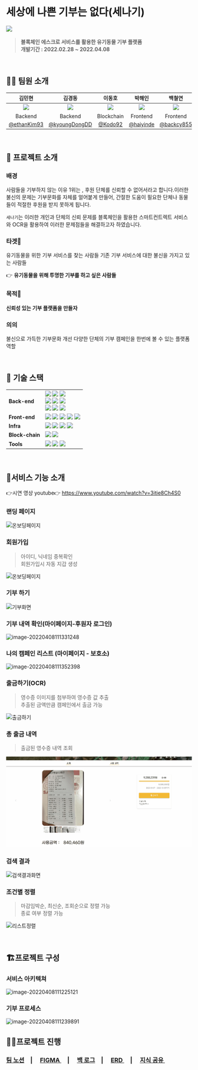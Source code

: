 # 세상에 나쁜 기부는 없다(세나기)

<img src="README.assets/logo.png">

> **블록체인 에스크로 서비스를 활용한 유기동물 기부 플랫폼**  
> **개발기간 : 2022.02.28 ~ 2022.04.08**

<br/>

## 🙆‍♂️ 팀원 소개

|김민현|김경동|이동호|박해인|백철연|이아현|
|:-:|:-:|:-:|:-:|:-:|:-:|
|<img src="https://avatars.githubusercontent.com/u/87460980?v=4" width=200>|<img src="https://avatars.githubusercontent.com/u/90020710?v=4" width=200>|<img src="https://avatars.githubusercontent.com/u/18136160?v=4" width=200>|<img src="https://avatars.githubusercontent.com/u/77664576?v=4" width=200>|<img src="https://avatars.githubusercontent.com/u/87462034?v=4" width=200>|<img src="https://avatars.githubusercontent.com/u/48577694?v=4" width=200>|
|<span>Backend</span>|<span>Backend</span>|<span>Blockchain</span>|<span>Frontend</span>|<span>Frontend</span>|<span>Frontend</span>|
[@ethanKim93](https://github.com/kyoungDongDD)|[@kyoungDongDD](https://github.com/kyoungDongDD)|[@Kodo92](https://github.com/Kodo92)|[@haiyinde](https://github.com/haiyinde)|[@backcy855](https://github.com/backcy855)|[@alskal1](https://github.com/alskal1)|


<br/>

## :pushpin: 프로젝트 소개

  ### 배경

  사람들을 기부하지 않는 이유 1위는 , 후원 단체를 신뢰할 수 없어서라고 합니다.이러한 불신의 문제는 기부문화를 자체를 얼어붙게 만들어, 간절한 도움이 필요한 단체나 동물들이 적절한 후원을 받지 못하게 됩니다.

  `세나기`는 이러한 개인과 단체의 신뢰 문제를 블록체인을 활용한 스마트컨트렉트 서비스와 OCR을 활용하여 이러한 문제점들을 해결하고자 하였습니다.  
  
   ### 타겟🎯

   유기동물을 위한 기부 서비스를 찾는 사람들
   기존 기부 서비스에 대한 불신을 가지고 있는 사람들
  
  👉 **유기동물을 위해 투명한 기부를 하고 싶은 사람들**


  ### 목적🥅

  **신뢰성 있는 기부 플랫폼을 만들자**

  ### 의의

   불신으로 가득한 기부문화 개선
   다양한 단체의 기부 캠페인을 한번에 볼 수 있는 플랫폼 역할

<br/>
   

## :pushpin: 기술 스택

<table>
    <tr>
        <td><b>Back-end</b></td>
        <td><img src="https://img.shields.io/badge/Java-11.0.14-007396?style=flat&logo=Java&logoColor=white"/>
<img src="https://img.shields.io/badge/Spring Boot-2.6.4-6DB33F?style=flat-square&logo=Spring Boot&logoColor=white"/>
<img src="https://img.shields.io/badge/Spring Security-2.6.4-6DB33F?style=flat-square&logo=Spring Security&logoColor=white"/>
<br>
<img src="https://img.shields.io/badge/MySQL-8.0-4479A1?style=flat-square&logo=MySQL&logoColor=white"/>
<img src="https://img.shields.io/badge/H2-1.4.199-4479A1?style=flat-square&logo=H2&logoColor=white"/>
<img src="https://img.shields.io/badge/JPA Hibernate-5.6.3.Final-59666C?style=flat-square&logo=Hibernate&logoColor=white"/>
<br>
<img src="https://img.shields.io/badge/Gradle-7.4-C71A36?style=flat-square&logo=Gradle&logoColor=white"/>
<img src="https://img.shields.io/badge/JWT-000000?style=flat-square&logo=JSON Web Tokens&logoColor=white"/>
<img src="https://img.shields.io/badge/Web3j-3C3C3D?style=flat-square&logo=Ethereum&logoColor=white"/>
</td>
    </tr>
    <tr>
    <td><b>Front-end</b></td>
    <td>
<img src="https://img.shields.io/badge/Npm-8.3.1-CB3837?style=flat-square&logo=Npm&logoColor=white"/>
<img src="https://img.shields.io/badge/Node-16.14.0-339933?style=flat-square&logo=Node.js&logoColor=white"/>
<img src="https://img.shields.io/badge/React-17.0.2-61DAFB?style=flat-square&logo=React&logoColor=white"/>
<img src="https://img.shields.io/badge/Redux-7.2.6-764ABC?style=flat-square&logo=Redux&logoColor=white"/>
<img src="https://img.shields.io/badge/MUI-007FFF?style=flat-square&logo=MUI&logoColor=white"/>
    </td>
    </tr>
    <tr>
    <td><b>Infra</b></td>
    <td>
<img src="https://img.shields.io/badge/AWS-232F3E?style=flat-square&logo=amazon aws&logoColor=white"/>
<img src="https://img.shields.io/badge/Docker-20.10.14-4479A1?style=flat-square&logo=Docker&logoColor=white"/>
<img src="https://img.shields.io/badge/NGINX-1.18.0(Ubuntu)-009639?style=flat-square&logo=NGINX&logoColor=white"/>
<img src="https://img.shields.io/badge/Jenkins-2.332.1-D24939?style=flat-square&logo=Jenkins&logoColor=white"/>
</td>
    </tr>
    <td><b>Block-chain </b></td>
    <td>
    <img src="https://img.shields.io/badge/Go-1.18-00ADD8?style=flat-square&logo=Go&logoColor=white"/>
    <img src="https://img.shields.io/badge/Solidity-0.7.1-363636?style=flat-square&logo=Solidity&logoColor=white"/>
    </td>
    </tr>
    <tr>
    <td><b>Tools</b></td>
    <td>
    <img src="https://img.shields.io/badge/Notion-333333?style=flat-square&logo=Notion&logoColor=white"/>
    <img src="https://img.shields.io/badge/GitLab-FCA121?style=flat-square&logo=GitLab&logoColor=white"/>
<img src="https://img.shields.io/badge/JIRA-0052CC?style=flat-square&logo=JIRA Software&logoColor=white"/>
    </td>
    </tr>
</table>

<br/>

## 🔎서비스 기능 소개

👉시연 영상 youtube👉 https://www.youtube.com/watch?v=3itie8Ch4S0
  
### 랜딩 페이지

![온보딩페이지](README.assets/온보딩페이지-16493851733732.gif)

### 회원가입

> 아이디, 닉네임 중복확인  
> 회원가입시 자동 지갑 생성

![온보딩페이지](README.assets/온보딩페이지.gif)

### 기부 하기

![기부화면](README.assets/기부화면.gif)

### 기부 내역 확인(마이페이지-후원자 로그인)

![image-20220408111331248](README.assets/image-20220408111331248.png)

### 나의 캠페인 리스트 (마이페이지 - 보호소)

![image-20220408111352398](README.assets/image-20220408111352398.png)

### 출금하기(OCR)

> 영수증 이미지를 첨부하여 영수증 값 추출  
> 추출된 금액만큼 캠페인에서 출금 가능

![출금하기](README.assets/출금하기.gif)

### 총 출금 내역

> 출금된 영수증 내역 조회

![출금하기](README.assets/총출금금액.gif)

### 검색 결과

![검색결과화면](README.assets/검색결과화면.gif)

### 조건별 정렬

> 마감임박순, 최신순, 조회순으로 정렬 가능  
> 종료 여부 정렬 가능

![리스트정렬](README.assets/리스트정렬.gif)
 
<br/>

## 🏗️프로젝트 구성

### 서비스 아키텍쳐

![image-20220408111225121](README.assets/image-20220408111225121.png)

### 기부 프로세스

![image-20220408111239891](README.assets/image-20220408111239891.png)


## 👨‍💻프로젝트 진행

<h3><a href="https://spring-astrodon-387.notion.site/P2P-a16a77fef9c34d7b983e8fe569365a8b">팀 노션</a>　|　
<a href="https://www.figma.com/file/N9qlwrJ4jB4s5CBNLUjwX3/%EC%84%B8%EB%82%98%EA%B8%B0"> FIGMA </a>　|　
<a href="https://docs.google.com/spreadsheets/d/14jT-Af2OJMfkrReO5qDPt3S-FcqphmEPx6oy-zsFPaU/edit"> 백 로그</a>　|　
<a href="https://www.erdcloud.com/d/zn43wETn4QF8tuaAW"> ERD </a>　|　
<a href="https://spring-astrodon-387.notion.site/1925dcb50e26444a9c9dbb2e5f73d762"> 지식 공유 </a>　

